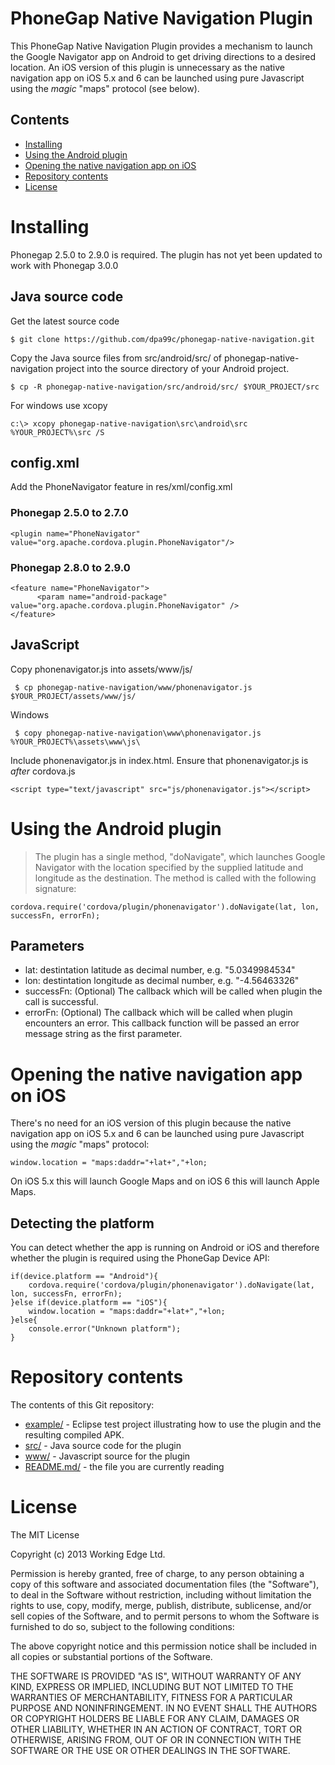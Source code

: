 PhoneGap Native Navigation Plugin
=================================

This PhoneGap Native Navigation Plugin provides a mechanism to launch the Google Navigator app on Android to get driving directions to a desired location. 
An iOS version of this plugin is unnecessary as the native navigation app on iOS 5.x and 6 can be launched using pure Javascript using the *magic* "maps" protocol (see below).


## Contents

* [Installing](#installing)
* [Using the Android plugin](#using-the-android-plugin)
* [Opening the native navigation app on iOS](#opening-the-native-navigation-app-on-ios)
* [Repository contents](#repository-contents)
* [License](#license)
 
# Installing

Phonegap 2.5.0 to 2.9.0 is required. The plugin has not yet been updated to work with Phonegap 3.0.0

## Java source code

Get the latest source code

    $ git clone https://github.com/dpa99c/phonegap-native-navigation.git

Copy the Java source files from src/android/src/ of phonegap-native-navigation project into the source directory of your Android project.

    $ cp -R phonegap-native-navigation/src/android/src/ $YOUR_PROJECT/src
    
For windows use xcopy

    c:\> xcopy phonegap-native-navigation\src\android\src %YOUR_PROJECT%\src /S

## config.xml 

Add the PhoneNavigator feature in res/xml/config.xml

### Phonegap 2.5.0 to 2.7.0
    <plugin name="PhoneNavigator" value="org.apache.cordova.plugin.PhoneNavigator"/>

### Phonegap 2.8.0 to 2.9.0    
    <feature name="PhoneNavigator">
          <param name="android-package" value="org.apache.cordova.plugin.PhoneNavigator" />
    </feature>
    
## JavaScript 

Copy phonenavigator.js into assets/www/js/

     $ cp phonegap-native-navigation/www/phonenavigator.js $YOUR_PROJECT/assets/www/js/
     
Windows     
     
     $ copy phonegap-native-navigation\www\phonenavigator.js %YOUR_PROJECT%\assets\www\js\
    
Include phonenavigator.js in index.html.  Ensure that phonenavigator.js is *after* cordova.js

    <script type="text/javascript" src="js/phonenavigator.js"></script>        


# Using the Android plugin

> The plugin has a single method, "doNavigate", which launches Google Navigator with the location specified by the supplied latitude and longitude as the destination. The method is called with the following signature:
    
    cordova.require('cordova/plugin/phonenavigator').doNavigate(lat, lon, successFn, errorFn);

## Parameters

- lat: destintation latitude as decimal number, e.g. "5.0349984534"
- lon: destintation longitude as decimal number, e.g. "-4.56463326"
- successFn: (Optional) The callback which will be called when plugin the call is successful.
- errorFn: (Optional) The callback which will be called when plugin encounters an error. This callback function will be passed an error message string as the first parameter.


# Opening the native navigation app on iOS

There's no need for an iOS version of this plugin because the native navigation app on iOS 5.x and 6 can be launched using pure Javascript using the *magic* "maps" protocol:

    window.location = "maps:daddr="+lat+","+lon;

On iOS 5.x this will launch Google Maps and on iOS 6 this will launch Apple Maps.

## Detecting the platform

You can detect whether the app is running on Android or iOS and therefore whether the plugin is required using the PhoneGap Device API:

    if(device.platform == "Android"){
        cordova.require('cordova/plugin/phonenavigator').doNavigate(lat, lon, successFn, errorFn);
    }else if(device.platform == "iOS"){
        window.location = "maps:daddr="+lat+","+lon;
    }else{
        console.error("Unknown platform");
    }

# Repository contents

The contents of this Git repository:

* [example/](example) - Eclipse test project illustrating how to use the plugin and the resulting compiled APK.
* [src/](src) - Java source code for the plugin
* [www/](www) - Javascript source for the plugin
* [README.md/](README.md) - the file you are currently reading

License
================

The MIT License

Copyright (c) 2013 Working Edge Ltd.

Permission is hereby granted, free of charge, to any person obtaining a copy
of this software and associated documentation files (the "Software"), to deal
in the Software without restriction, including without limitation the rights
to use, copy, modify, merge, publish, distribute, sublicense, and/or sell
copies of the Software, and to permit persons to whom the Software is
furnished to do so, subject to the following conditions:

The above copyright notice and this permission notice shall be included in
all copies or substantial portions of the Software.

THE SOFTWARE IS PROVIDED "AS IS", WITHOUT WARRANTY OF ANY KIND, EXPRESS OR
IMPLIED, INCLUDING BUT NOT LIMITED TO THE WARRANTIES OF MERCHANTABILITY,
FITNESS FOR A PARTICULAR PURPOSE AND NONINFRINGEMENT. IN NO EVENT SHALL THE
AUTHORS OR COPYRIGHT HOLDERS BE LIABLE FOR ANY CLAIM, DAMAGES OR OTHER
LIABILITY, WHETHER IN AN ACTION OF CONTRACT, TORT OR OTHERWISE, ARISING FROM,
OUT OF OR IN CONNECTION WITH THE SOFTWARE OR THE USE OR OTHER DEALINGS IN
THE SOFTWARE.
